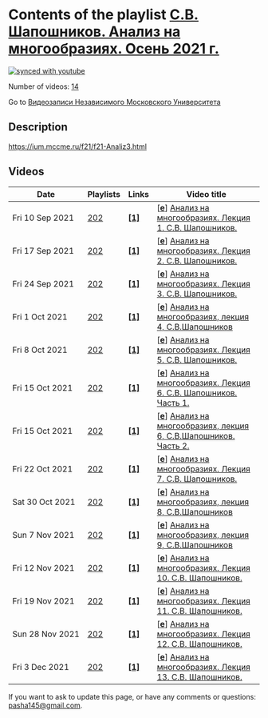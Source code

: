 # Contents of the playlist [С.В. Шапошников. Анализ на многообразиях. Осень 2021 г.](https://www.youtube.com/playlist?list=PLp9ABVh6_x4GL5mJNC-I98FEhdFisEyeN)

[![synced with youtube](https://img.shields.io/github/last-commit/mathphysschool/mathphysschool.github.io/autoupdate1?label=synced%20with%20youtube)](https://github.com/mathphysschool/mathphysschool.github.io/commits/autoupdate1)

Number of videos: [14](#videos)

Go to [Видеозаписи Независимого Московского Университета](../README.md)

## Description

<https://ium.mccme.ru/f21/f21-Analiz3.html>

## Videos

|Date|Playlists|Links|Video title|
|---|---|---|---|
| Fri&nbsp;10&nbsp;Sep&nbsp;2021 | [202](../playlists/202 "С.В. Шапошников. Анализ на многообразиях. Осень 2021 г.") | [**[1]**](https://ium.mccme.ru/f21/f21-Analiz3.html) | [[**e**](https://studio.youtube.com/video/ijz6vbpeT-M/edit "Edit")] [Анализ на многообразиях. Лекция 1. С.В. Шапошников.](https://www.youtube.com/watch?v=ijz6vbpeT-M&list=PLp9ABVh6_x4GL5mJNC-I98FEhdFisEyeN "Лекция для 2 курса.&#013;&#013;&#013;https://ium.mccme.ru/f21/f21-Analiz3.html") |
| Fri&nbsp;17&nbsp;Sep&nbsp;2021 | [202](../playlists/202 "С.В. Шапошников. Анализ на многообразиях. Осень 2021 г.") | [**[1]**](https://ium.mccme.ru/f21/f21-Analiz3.html) | [[**e**](https://studio.youtube.com/video/pufNZ5fUw54/edit "Edit")] [Анализ на многообразиях. Лекция 2. С.В. Шапошников.](https://www.youtube.com/watch?v=pufNZ5fUw54&list=PLp9ABVh6_x4GL5mJNC-I98FEhdFisEyeN "https://ium.mccme.ru/f21/f21-Analiz3.html") |
| Fri&nbsp;24&nbsp;Sep&nbsp;2021 | [202](../playlists/202 "С.В. Шапошников. Анализ на многообразиях. Осень 2021 г.") | [**[1]**](https://ium.mccme.ru/f21/f21-Analiz3.html) | [[**e**](https://studio.youtube.com/video/2Vt-92QJxcw/edit "Edit")] [Анализ на многообразиях. Лекция 3. С.В. Шапошников.](https://www.youtube.com/watch?v=2Vt-92QJxcw&list=PLp9ABVh6_x4GL5mJNC-I98FEhdFisEyeN "https://ium.mccme.ru/f21/f21-Analiz3.html") |
| Fri&nbsp;1&nbsp;Oct&nbsp;2021 | [202](../playlists/202 "С.В. Шапошников. Анализ на многообразиях. Осень 2021 г.") | [**[1]**](https://ium.mccme.ru/f21/f21-Analiz3.html) | [[**e**](https://studio.youtube.com/video/qCGNRKr_rvQ/edit "Edit")] [Анализ на многообразиях, лекция 4, С.В.Шапошников](https://www.youtube.com/watch?v=qCGNRKr_rvQ&list=PLp9ABVh6_x4GL5mJNC-I98FEhdFisEyeN "https://ium.mccme.ru/f21/f21-Analiz3.html") |
| Fri&nbsp;8&nbsp;Oct&nbsp;2021 | [202](../playlists/202 "С.В. Шапошников. Анализ на многообразиях. Осень 2021 г.") | [**[1]**](https://ium.mccme.ru/f21/f21-Analiz3.html) | [[**e**](https://studio.youtube.com/video/gIXAdk2SbGA/edit "Edit")] [Анализ на многообразиях. Лекция 5. С.В. Шапошников.](https://www.youtube.com/watch?v=gIXAdk2SbGA&list=PLp9ABVh6_x4GL5mJNC-I98FEhdFisEyeN "https://ium.mccme.ru/f21/f21-Analiz3.html") |
| Fri&nbsp;15&nbsp;Oct&nbsp;2021 | [202](../playlists/202 "С.В. Шапошников. Анализ на многообразиях. Осень 2021 г.") | [**[1]**](https://ium.mccme.ru/f21/f21-Analiz3.html) | [[**e**](https://studio.youtube.com/video/zbEF-Y1-HL8/edit "Edit")] [Анализ на многообразиях. Лекция 6. С.В. Шапошников. Часть 1.](https://www.youtube.com/watch?v=zbEF-Y1-HL8&list=PLp9ABVh6_x4GL5mJNC-I98FEhdFisEyeN "https://ium.mccme.ru/f21/f21-Analiz3.html") |
| Fri&nbsp;15&nbsp;Oct&nbsp;2021 | [202](../playlists/202 "С.В. Шапошников. Анализ на многообразиях. Осень 2021 г.") | [**[1]**](https://ium.mccme.ru/f21/f21-Analiz3.html) | [[**e**](https://studio.youtube.com/video/y5iktrLRJ8I/edit "Edit")] [Анализ на многообразиях, лекция 6, С.В.Шапошников. Часть 2.](https://www.youtube.com/watch?v=y5iktrLRJ8I&list=PLp9ABVh6_x4GL5mJNC-I98FEhdFisEyeN "https://ium.mccme.ru/f21/f21-Analiz3.html") |
| Fri&nbsp;22&nbsp;Oct&nbsp;2021 | [202](../playlists/202 "С.В. Шапошников. Анализ на многообразиях. Осень 2021 г.") | [**[1]**](https://ium.mccme.ru/f21/f21-Analiz3.html) | [[**e**](https://studio.youtube.com/video/kfofliDuQwQ/edit "Edit")] [Анализ на многообразиях. Лекция 7. С.В. Шапошников.](https://www.youtube.com/watch?v=kfofliDuQwQ&list=PLp9ABVh6_x4GL5mJNC-I98FEhdFisEyeN "https://ium.mccme.ru/f21/f21-Analiz3.html") |
| Sat&nbsp;30&nbsp;Oct&nbsp;2021 | [202](../playlists/202 "С.В. Шапошников. Анализ на многообразиях. Осень 2021 г.") | [**[1]**](https://ium.mccme.ru/f21/f21-Analiz3.html) | [[**e**](https://studio.youtube.com/video/nedKBKmj6gs/edit "Edit")] [Анализ на многообразиях, лекция 8, С.В.Шапошников](https://www.youtube.com/watch?v=nedKBKmj6gs&list=PLp9ABVh6_x4GL5mJNC-I98FEhdFisEyeN "https://ium.mccme.ru/f21/f21-Analiz3.html") |
| Sun&nbsp;7&nbsp;Nov&nbsp;2021 | [202](../playlists/202 "С.В. Шапошников. Анализ на многообразиях. Осень 2021 г.") | [**[1]**](https://ium.mccme.ru/f21/f21-Analiz3.html) | [[**e**](https://studio.youtube.com/video/9KFsx6dQpU8/edit "Edit")] [Анализ на многообразиях, лекция 9, С.В.Шапошников](https://www.youtube.com/watch?v=9KFsx6dQpU8&list=PLp9ABVh6_x4GL5mJNC-I98FEhdFisEyeN "https://ium.mccme.ru/f21/f21-Analiz3.html") |
| Fri&nbsp;12&nbsp;Nov&nbsp;2021 | [202](../playlists/202 "С.В. Шапошников. Анализ на многообразиях. Осень 2021 г.") | [**[1]**](https://ium.mccme.ru/f21/f21-Analiz3.html) | [[**e**](https://studio.youtube.com/video/bDUbc84XM3c/edit "Edit")] [Анализ на многообразиях. Лекция 10. С.В. Шапошников.](https://www.youtube.com/watch?v=bDUbc84XM3c&list=PLp9ABVh6_x4GL5mJNC-I98FEhdFisEyeN "https://ium.mccme.ru/f21/f21-Analiz3.html") |
| Fri&nbsp;19&nbsp;Nov&nbsp;2021 | [202](../playlists/202 "С.В. Шапошников. Анализ на многообразиях. Осень 2021 г.") | [**[1]**](https://ium.mccme.ru/f21/f21-Analiz3.html) | [[**e**](https://studio.youtube.com/video/jg0FZGxl1bY/edit "Edit")] [Анализ на многообразиях. Лекция 11. С.В. Шапошников.](https://www.youtube.com/watch?v=jg0FZGxl1bY&list=PLp9ABVh6_x4GL5mJNC-I98FEhdFisEyeN "https://ium.mccme.ru/f21/f21-Analiz3.html") |
| Sun&nbsp;28&nbsp;Nov&nbsp;2021 | [202](../playlists/202 "С.В. Шапошников. Анализ на многообразиях. Осень 2021 г.") | [**[1]**](https://ium.mccme.ru/f21/f21-Analiz3.html) | [[**e**](https://studio.youtube.com/video/kuGNrVWf5ck/edit "Edit")] [Анализ на многообразиях. Лекция 12. С.В. Шапошников.](https://www.youtube.com/watch?v=kuGNrVWf5ck&list=PLp9ABVh6_x4GL5mJNC-I98FEhdFisEyeN "https://ium.mccme.ru/f21/f21-Analiz3.html") |
| Fri&nbsp;3&nbsp;Dec&nbsp;2021 | [202](../playlists/202 "С.В. Шапошников. Анализ на многообразиях. Осень 2021 г.") | [**[1]**](https://ium.mccme.ru/f21/f21-Analiz3.html) | [[**e**](https://studio.youtube.com/video/0OO6g98E8bo/edit "Edit")] [Анализ на многообразиях. Лекция 13. С.В. Шапошников.](https://www.youtube.com/watch?v=0OO6g98E8bo&list=PLp9ABVh6_x4GL5mJNC-I98FEhdFisEyeN "https://ium.mccme.ru/f21/f21-Analiz3.html") |


 If you want to ask to update this page, or have any comments or questions: <pasha145@gmail.com>.